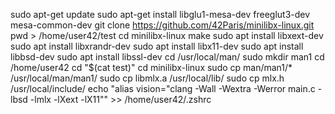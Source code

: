 sudo apt-get update
sudo apt-get install libglu1-mesa-dev freeglut3-dev mesa-common-dev
git clone https://github.com/42Paris/minilibx-linux.git
pwd > /home/user42/test
cd minilibx-linux
make
sudo apt install libxext-dev
sudo apt install libxrandr-dev
sudo apt install libx11-dev
sudo apt install libbsd-dev
sudo apt install libssl-dev
cd /usr/local/man/
sudo mkdir man1
cd /home/user42
cd "$(cat test)"
cd minilibx-linux
sudo cp man/man1/* /usr/local/man/man1/
sudo cp libmlx.a /usr/local/lib/
sudo cp mlx.h  /usr/local/include/
echo "alias vision=\"clang -Wall -Wextra -Werror main.c -lbsd -lmlx -lXext -lX11\"" >> /home/user42/.zshrc
